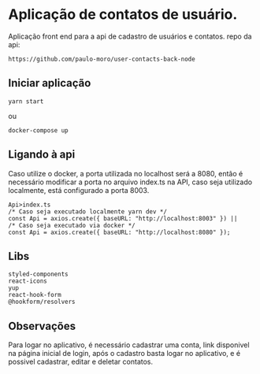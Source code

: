 # Aplicação de contatos de usuário.

Aplicação front end para a api de cadastro de usuários e contatos.
repo da api:

```
https://github.com/paulo-moro/user-contacts-back-node
```

## Iniciar aplicação

```
yarn start
```

ou

```
docker-compose up
```

## Ligando à api

Caso utilize o docker, a porta utilizada no localhost será a 8080, então é necessário modificar a porta no arquivo index.ts na API, caso seja utilizado localmente, está configurado a porta 8003.

```
Api>index.ts
/* Caso seja executado localmente yarn dev */
const Api = axios.create({ baseURL: "http://localhost:8003" }) ||
/* Caso seja executado via docker */
const Api = axios.create({ baseURL: "http://localhost:8080" });
```

## Libs

```
styled-components
react-icons
yup
react-hook-form
@hookform/resolvers
```

## Observações

Para logar no aplicativo, é necessário cadastrar uma conta, link disponivel na página inicial de login, após o cadastro basta logar no aplicativo, e é possivel cadastrar, editar e deletar contatos.
